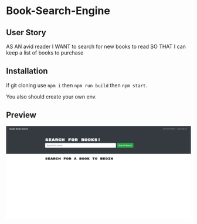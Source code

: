 # Book-Search-Engine

## User Story

AS AN avid reader
I WANT to search for new books to read
SO THAT I can keep a list of books to purchase

## Installation

if git cloning use ```npm i``` then ```npm run build``` then ```npm start```. 

You also should create your own env.


## Preview

![desktop preview](Assets/google.png)
